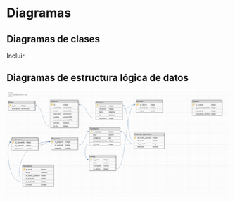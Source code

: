 # Diagramas

## Diagramas de clases

Incluir.

## Diagramas de estructura lógica de datos

![Estructura de la Base de Datos](images/bbdd.png)
